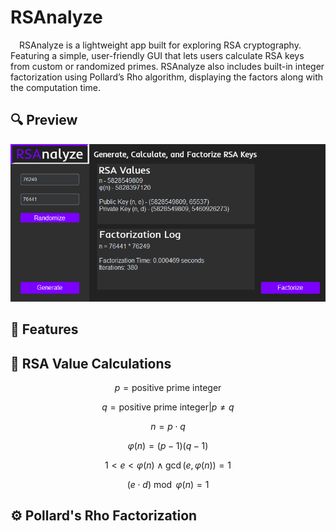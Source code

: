 # RSAnalyze
&emsp;RSAnalyze is a lightweight app built for exploring RSA cryptography. Featuring a simple, user-friendly GUI that lets users calculate RSA keys from custom or randomized primes. RSAnalyze also includes built-in integer factorization using Pollard’s Rho algorithm, displaying the factors along with the computation time.

  
## :mag: Preview
![preview](https://github.com/Greenest-Guy/RSAnalyze/blob/main/preview.png)

## :star2: Features

## :1234: RSA Value Calculations

$$
p = \text{positive prime integer}
$$

$$
q = \text{positive prime integer} | p \neq q
$$

$$
n = p \cdot q
$$

$$
\varphi(n) = (p - 1)(q - 1)
$$

$$
1 < e < \varphi(n) \land \gcd(e, \varphi(n)) = 1
$$

$$
(e \cdot d) \bmod \varphi(n) = 1
$$



## :gear: Pollard's Rho Factorization
